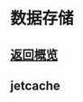 # 数据存储

## <a href="https://github.com/wildhunt-unique/JavaNote/blob/master/README.md">返回概览</a>

## jetcache
